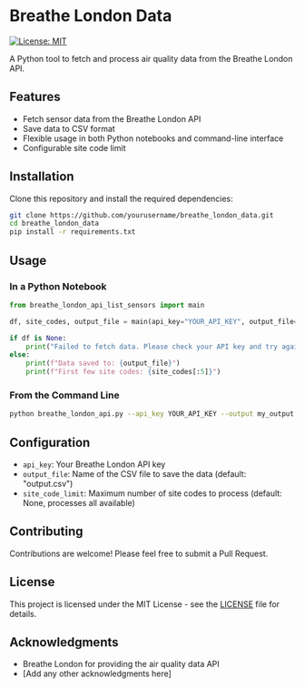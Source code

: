 # Breathe London Data

[![License: MIT](https://img.shields.io/badge/License-MIT-yellow.svg)](https://opensource.org/licenses/MIT)

A Python tool to fetch and process air quality data from the Breathe London API.

## Features

- Fetch sensor data from the Breathe London API
- Save data to CSV format
- Flexible usage in both Python notebooks and command-line interface
- Configurable site code limit

## Installation

Clone this repository and install the required dependencies:

```bash
git clone https://github.com/yourusername/breathe_london_data.git
cd breathe_london_data
pip install -r requirements.txt
```

## Usage

### In a Python Notebook

```python
from breathe_london_api_list_sensors import main

df, site_codes, output_file = main(api_key="YOUR_API_KEY", output_file="my_output.csv", site_code_limit=10)

if df is None:
    print("Failed to fetch data. Please check your API key and try again later.")
else:
    print(f"Data saved to: {output_file}")
    print(f"First few site codes: {site_codes[:5]}")
```

### From the Command Line

```bash
python breathe_london_api.py --api_key YOUR_API_KEY --output my_output.csv --limit 10
```

## Configuration

- `api_key`: Your Breathe London API key
- `output_file`: Name of the CSV file to save the data (default: "output.csv")
- `site_code_limit`: Maximum number of site codes to process (default: None, processes all available)

## Contributing

Contributions are welcome! Please feel free to submit a Pull Request.

## License

This project is licensed under the MIT License - see the [LICENSE](LICENSE) file for details.

## Acknowledgments

- Breathe London for providing the air quality data API
- [Add any other acknowledgments here]